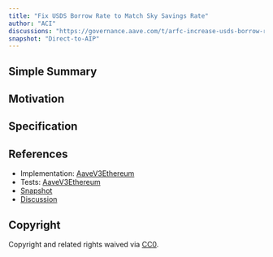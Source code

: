 ```yaml
---
title: "Fix USDS Borrow Rate to Match Sky Savings Rate"
author: "ACI"
discussions: "https://governance.aave.com/t/arfc-increase-usds-borrow-rate-to-match-sky-savings-rate/19494"
snapshot: "Direct-to-AIP"
---
```


## Simple Summary

## Motivation

## Specification

## References

- Implementation: [AaveV3Ethereum](https://github.com/bgd-labs/aave-proposals-v3/blob/main/src/20241022_AaveV3Ethereum_FixUSDSBorrowRateToMatchSkySavingsRate/AaveV3Ethereum_FixUSDSBorrowRateToMatchSkySavingsRate_20241022.sol)
- Tests: [AaveV3Ethereum](https://github.com/bgd-labs/aave-proposals-v3/blob/main/src/20241022_AaveV3Ethereum_FixUSDSBorrowRateToMatchSkySavingsRate/AaveV3Ethereum_FixUSDSBorrowRateToMatchSkySavingsRate_20241022.t.sol)
- [Snapshot](Direct-to-AIP)
- [Discussion](https://governance.aave.com/t/arfc-increase-usds-borrow-rate-to-match-sky-savings-rate/19494)

## Copyright

Copyright and related rights waived via [CC0](https://creativecommons.org/publicdomain/zero/1.0/).
